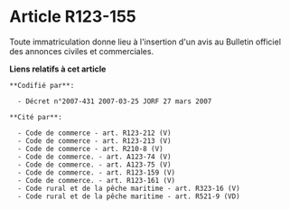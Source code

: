 # Article R123-155

Toute immatriculation donne lieu à l'insertion d'un avis au Bulletin officiel des annonces civiles et commerciales.

**Liens relatifs à cet article**

	**Codifié par**:

	  - Décret n°2007-431 2007-03-25 JORF 27 mars 2007

	**Cité par**:

	  - Code de commerce - art. R123-212 (V)
	  - Code de commerce - art. R123-213 (V)
	  - Code de commerce - art. R210-8 (V)
	  - Code de commerce. - art. A123-74 (V)
	  - Code de commerce. - art. A123-75 (V)
	  - Code de commerce. - art. R123-159 (V)
	  - Code de commerce. - art. R123-161 (V)
	  - Code rural et de la pêche maritime - art. R323-16 (V)
	  - Code rural et de la pêche maritime - art. R521-9 (VD)
